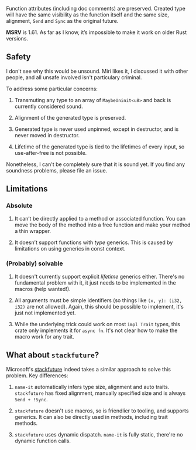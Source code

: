 Function attributes (including doc comments) are preserved. Created type will have the same visibility as the function itself and the same size, alignment, `Send` and `Sync` as the original future.

**MSRV** is 1.61. As far as I know, it’s impossible to make it work on older Rust versions.

## Safety

I don't see why this would be unsound. Miri likes it, I discussed it with other people, and all unsafe involved isn't particulary criminal.

To address some particular concerns:

1. Transmuting any type to an array of `MaybeUninit<u8>` and back is currently considered sound.

2. Alignment of the generated type is preserved.

3. Generated type is never used unpinned, except in destructor, and is never moved in destructor.

4. Lifetime of the generated type is tied to the lifetimes of every input, so use-after-free is not possible.

Nonetheless, I can't be completely sure that it is sound yet. If you find any soundness problems, please file an issue.

## Limitations

### Absolute

1. It can’t be directly applied to a method or associated function. You can move the body of the method into a free function and make your method a thin wrapper.

2. It doesn’t support functions with _type_ generics. This is caused by limitations on using generics in const context.

### (Probably) solvable

1. It doesn't currently support explicit _lifetime_ generics either. There's no fundamental problem with it, it just needs to be implemented in the macros (help wanted!).

2. All arguments must be simple identifiers (so things like `(x, y): (i32, i32)` are not allowed). Again, this should be possible to implement, it's just not implemented yet.

3. While the underlying trick could work on most `impl Trait` types, this crate only implements it for `async fn`. It's not clear how to make the macro work for any trait.

## What about `stackfuture`?

Microsoft's [stackfuture] indeed takes a similar approach to solve this problem. Key differences:

1. `name-it` automatically infers type size, alignment and auto traits. `stackfuture` has fixed alignment, manually specified size and is always `Send + !Sync`.

2. `stackfuture` doesn't use macros, so is friendlier to tooling, and supports generics. It can also be directly used in methods, including trait methods.

3. `stackfuture` uses dynamic dispatch. `name-it` is fully static, there're no dynamic function calls.

[stackfuture]: https://github.com/microsoft/stackfuture/
[stackfuture is unsound]: https://github.com/microsoft/stackfuture/issues/9
